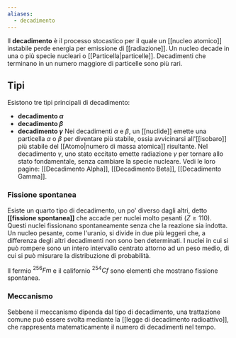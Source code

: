 ```yaml
---
aliases:
  - decadimento
---
```

Il **decadimento** è il processo stocastico per il quale un [[nucleo atomico]] instabile perde energia per emissione di [[radiazione]]. Un nucleo decade in una o più specie nucleari o [[Particella|particelle]]. Decadimenti che terminano in un numero maggiore di particelle sono più rari.
## Tipi
Esistono tre tipi principali di decadimento:
- **decadimento $\alpha$**
- **decadimento $\beta$**
- **decadimento $\gamma$**
Nei decadimenti $\alpha$ e $\beta$, un [[nuclide]] emette una particella $\alpha$ o $\beta$ per diventare più stabile, ossia avvicinarsi all'[[isobaro]] più stabile del [[Atomo|numero di massa atomica]] risultante. Nel decadimento $\gamma$, uno stato eccitato emette radiazione $\gamma$ per tornare allo stato fondamentale, senza cambiare la specie nucleare. Vedi le loro pagine: [[Decadimento Alpha]], [[Decadimento Beta]], [[Decadimento Gamma]].
### Fissione spontanea
Esiste un quarto tipo di decadimento, un po' diverso dagli altri, detto **[[fissione spontanea]]** che accade per nuclei molto pesanti ($Z\geq110$). Questi nuclei fissionano spontaneamente senza che la reazione sia indotta. Un nucleo pesante, come l'uranio, si divide in due più leggeri che, a differenza degli altri decadimenti non sono ben determinati. I nuclei in cui si può rompere sono un intero intervallo centrato attorno ad un peso medio, di cui si può misurare la distribuzione di probabilità.

Il fermio $^{256}Fm$ e il californio $^{254}Cf$ sono elementi che mostrano fissione spontanea.
### Meccanismo
Sebbene il meccanismo dipenda dal tipo di decadimento, una trattazione comune può essere svolta mediante la [[legge di decadimento radioattivo]], che rappresenta matematicamente il numero di decadimenti nel tempo.
